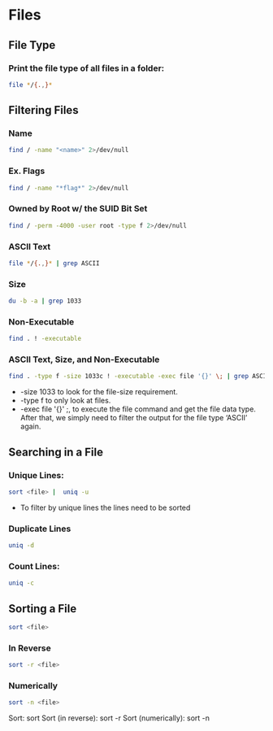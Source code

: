 # Files
## File Type
### Print the file type of all files in a folder:
```bash
file */{.,}*
```		
## Filtering Files
### Name
```bash
find / -name "<name>" 2>/dev/null
```
### Ex. Flags
```bash
find / -name "*flag*" 2>/dev/null
```
### Owned by Root w/ the SUID Bit Set
```bash
find / -perm -4000 -user root -type f 2>/dev/null
```
### ASCII Text
```bash
file */{.,}* | grep ASCII
```
### Size
```bash
du -b -a | grep 1033
```
### Non-Executable
```bash
find . ! -executable
```
### ASCII Text, Size, and Non-Executable
```bash
find . -type f -size 1033c ! -executable -exec file '{}' \; | grep ASCII
```
- -size 1033 to look for the file-size requirement.
- -type f to only look at files.
- -exec file '{}' \;, to execute the file command and get the file data type. After that, we simply need to filter the output for the file type ‘ASCII’ again.  

## Searching in a File
### Unique Lines: 
```bash
sort <file> |  uniq -u
```
- To filter by unique lines the lines need to be sorted
### Duplicate Lines
```bash
uniq -d
```
### Count Lines:
```bash
uniq -c
```
## Sorting a File
```bash
sort <file>
```
### In Reverse 
```bash
sort -r <file>
```
### Numerically
```bash
sort -n <file>
```
Sort: sort <file>
Sort (in reverse): sort -r <file>
Sort (numerically): sort -n <file>
